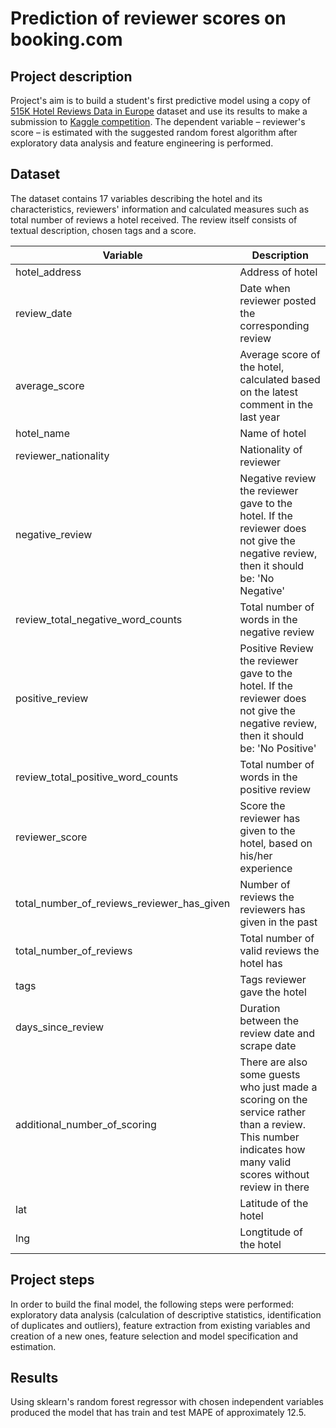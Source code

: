 # Prediction of reviewer scores on booking.com


## Project description
Project's aim is to build a student's first predictive model using a copy of [515K Hotel Reviews Data in Europe](https://www.kaggle.com/datasets/jiashenliu/515k-hotel-reviews-data-in-europe) dataset and use its results to make a submission to [Kaggle competition](https://www.kaggle.com/competitions/sf-booking/overview). The dependent variable &ndash; reviewer's score &ndash; is estimated with the suggested random forest algorithm after exploratory data analysis and feature engineering is performed. 


## Dataset
The dataset contains 17 variables describing the hotel and its characteristics, reviewers' information and calculated measures such as total number of reviews a hotel received. The review itself consists of textual description, chosen tags and a score.

| Variable | Description
| --- | --- |
|hotel_address|Address of hotel|
|review_date|Date when reviewer posted the corresponding review|
|average_score|Average score of the hotel, calculated based on the latest comment in the last year|
|hotel_name|Name of hotel|
|reviewer_nationality|Nationality of reviewer|
|negative_review|Negative review the reviewer gave to the hotel. If the reviewer does not give the negative review, then it should be: 'No Negative'|
|review_total_negative_word_counts|Total number of words in the negative review|
|positive_review|Positive Review the reviewer gave to the hotel. If the reviewer does not give the negative review, then it should be: 'No Positive'|
|review_total_positive_word_counts|Total number of words in the positive review|
|reviewer_score|Score the reviewer has given to the hotel, based on his/her experience|
|total_number_of_reviews_reviewer_has_given|Number of reviews the reviewers has given in the past|
|total_number_of_reviews|Total number of valid reviews the hotel has|
|tags|Tags reviewer gave the hotel|
|days_since_review|Duration between the review date and scrape date|
|additional_number_of_scoring|There are also some guests who just made a scoring on the service rather than a review. This number indicates how many valid scores without review in there|
|lat|Latitude of the hotel|
|lng|Longtitude of the hotel|


## Project steps
In order to build the final model, the following steps were performed: exploratory data analysis (calculation of descriptive statistics, identification of duplicates and outliers), feature extraction from existing variables and creation of a new ones, feature selection and model specification and estimation. 


## Results
Using sklearn's random forest regressor with chosen independent variables produced the model that has train and test MAPE of approximately 12.5.